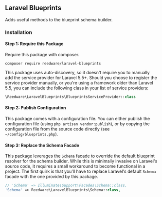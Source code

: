 ## Laravel Blueprints
Adds useful methods to the blueprint schema builder.

### Installation

#### Step 1: Require this Package

Require this package with composer.

```shell
composer require reedware/laravel-blueprints
```

This package uses auto-discovery, so it doesn't require you to manually add the service provider for Laravel 5.5+. Should you choose to register the service provider manually, or you're using a framework older than Laravel 5.5, you can include the following class in your list of service providers:

```php
\Reedware\LaravelBlueprints\BlueprintsServiceProvider::class
```
#### Step 2: Publish Configuration

This package comes with a configuration file. You can either publish the configuration file (using `php artisan vendor:publish`), or by copying the configuration file from the source code directly (see `~/config/blueprints.php`).

#### Step 3: Replace the Schema Facade

This package leverages the `Schema` facade to override the default blueprint resolver for the schema builder. While this is minimally invasive on Laravel's source code, it requires a small workaround to become functional in a project. The first quirk is that you'll have to replace Laravel's default `Schema` facade with the one provided by this package.

```php
// 'Schema' => Illuminate\Support\Facades\Schema::class,
'Schema' => Reedware\LaravelBlueprints\Schema::class,
```
